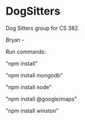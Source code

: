 # DogSitters
Dog Sitters group for CS 382.


Bryan -

Run commands:

"npm install"

"npm install mongodb"

"npm install node"

"npm install @google/maps"

"npm install winston"
